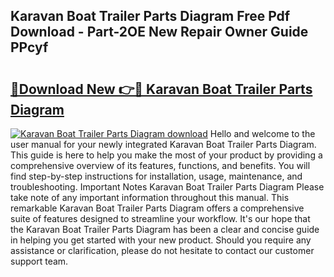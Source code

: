 ## Karavan Boat Trailer Parts Diagram Free Pdf Download - Part-2OE New Repair Owner Guide PPcyf

# <h2><a href="http://dfuqbw.blite.top/?on=Karavan+Boat+Trailer+Parts+Diagram">🔗Download New 👉🔴 Karavan Boat Trailer Parts Diagram</a></h2>

[![Karavan Boat Trailer Parts Diagram download](https://i.imgur.com/lujVjoI.png)](http://dfuqbw.blite.top/?on=Karavan+Boat+Trailer+Parts+Diagram)
Hello and welcome to the user manual for your newly integrated Karavan Boat Trailer Parts Diagram. This guide is here to help you make the most of your product by providing a comprehensive overview of its features, functions, and benefits. You will find step-by-step instructions for installation, usage, maintenance, and troubleshooting. Important Notes Karavan Boat Trailer Parts Diagram Please take note of any important information throughout this manual. This remarkable Karavan Boat Trailer Parts Diagram offers a comprehensive suite of features designed to streamline your workflow. It's our hope that the Karavan Boat Trailer Parts Diagram has been a clear and concise guide in helping you get started with your new product. Should you require any assistance or clarification, please do not hesitate to contact our customer support team.
